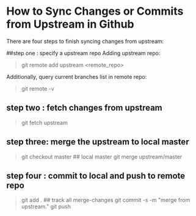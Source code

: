 # How to Sync Changes or Commits from Upstream in Github

There are four steps to finish syncing changes from upstream:

##step one : specify a upstream repo
Adding upstream repo:
> git remote add upstream <remote_repo>

Additionally, query current branches list in remote repo:
> git remote -v

## step two : fetch changes from upstream
> git fetch upstream

## step three: merge the upstream to local master
> git checkout master ## local master
> git merge upstream/master 

## step four : commit to local and push to remote repo
> git add . ## track all merge-changes
> git commit -s -m "merge from upstream."
> git push



